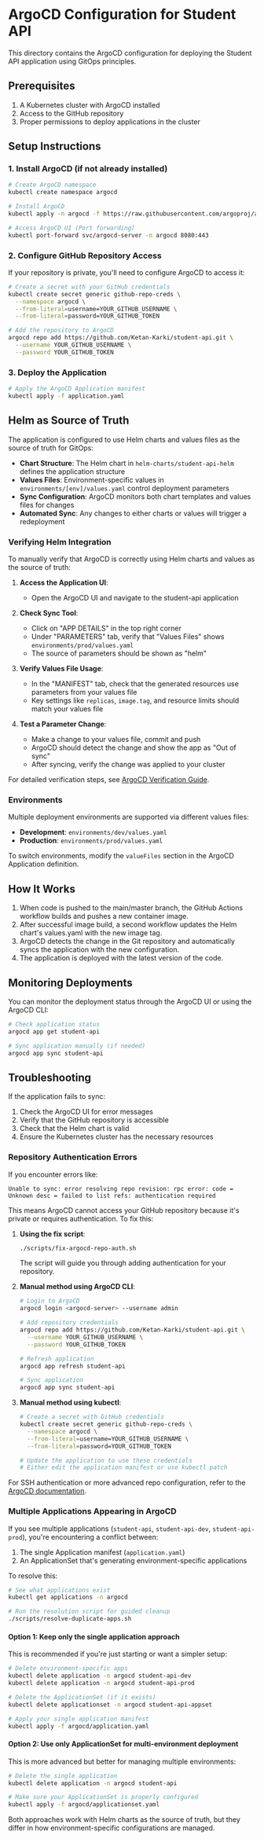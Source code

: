 # ArgoCD Configuration for Student API

This directory contains the ArgoCD configuration for deploying the Student API application using GitOps principles.

## Prerequisites

1. A Kubernetes cluster with ArgoCD installed
2. Access to the GitHub repository
3. Proper permissions to deploy applications in the cluster

## Setup Instructions

### 1. Install ArgoCD (if not already installed)

```bash
# Create ArgoCD namespace
kubectl create namespace argocd

# Install ArgoCD
kubectl apply -n argocd -f https://raw.githubusercontent.com/argoproj/argo-cd/stable/manifests/install.yaml

# Access ArgoCD UI (Port forwarding)
kubectl port-forward svc/argocd-server -n argocd 8080:443
```

### 2. Configure GitHub Repository Access

If your repository is private, you'll need to configure ArgoCD to access it:

```bash
# Create a secret with your GitHub credentials
kubectl create secret generic github-repo-creds \
  --namespace argocd \
  --from-literal=username=YOUR_GITHUB_USERNAME \
  --from-literal=password=YOUR_GITHUB_TOKEN

# Add the repository to ArgoCD
argocd repo add https://github.com/Ketan-Karki/student-api.git \
  --username YOUR_GITHUB_USERNAME \
  --password YOUR_GITHUB_TOKEN
```

### 3. Deploy the Application

```bash
# Apply the ArgoCD Application manifest
kubectl apply -f application.yaml
```

## Helm as Source of Truth

The application is configured to use Helm charts and values files as the source of truth for GitOps:

- **Chart Structure**: The Helm chart in `helm-charts/student-api-helm` defines the application structure
- **Values Files**: Environment-specific values in `environments/[env]/values.yaml` control deployment parameters
- **Sync Configuration**: ArgoCD monitors both chart templates and values files for changes
- **Automated Sync**: Any changes to either charts or values will trigger a redeployment

### Verifying Helm Integration

To manually verify that ArgoCD is correctly using Helm charts and values as the source of truth:

1. **Access the Application UI**:

   - Open the ArgoCD UI and navigate to the student-api application

2. **Check Sync Tool**:

   - Click on "APP DETAILS" in the top right corner
   - Under "PARAMETERS" tab, verify that "Values Files" shows `environments/prod/values.yaml`
   - The source of parameters should be shown as "helm"

3. **Verify Values File Usage**:

   - In the "MANIFEST" tab, check that the generated resources use parameters from your values file
   - Key settings like `replicas`, `image.tag`, and resource limits should match your values file

4. **Test a Parameter Change**:
   - Make a change to your values file, commit and push
   - ArgoCD should detect the change and show the app as "Out of sync"
   - After syncing, verify the change was applied to your cluster

For detailed verification steps, see [ArgoCD Verification Guide](../docs/argocd-verification.md).

### Environments

Multiple deployment environments are supported via different values files:

- **Development**: `environments/dev/values.yaml`
- **Production**: `environments/prod/values.yaml`

To switch environments, modify the `valueFiles` section in the ArgoCD Application definition.

## How It Works

1. When code is pushed to the main/master branch, the GitHub Actions workflow builds and pushes a new container image.
2. After successful image build, a second workflow updates the Helm chart's values.yaml with the new image tag.
3. ArgoCD detects the change in the Git repository and automatically syncs the application with the new configuration.
4. The application is deployed with the latest version of the code.

## Monitoring Deployments

You can monitor the deployment status through the ArgoCD UI or using the ArgoCD CLI:

```bash
# Check application status
argocd app get student-api

# Sync application manually (if needed)
argocd app sync student-api
```

## Troubleshooting

If the application fails to sync:

1. Check the ArgoCD UI for error messages
2. Verify that the GitHub repository is accessible
3. Check that the Helm chart is valid
4. Ensure the Kubernetes cluster has the necessary resources

### Repository Authentication Errors

If you encounter errors like:

```
Unable to sync: error resolving repo revision: rpc error: code = Unknown desc = failed to list refs: authentication required
```

This means ArgoCD cannot access your GitHub repository because it's private or requires authentication. To fix this:

1. **Using the fix script**:

   ```bash
   ./scripts/fix-argocd-repo-auth.sh
   ```

   The script will guide you through adding authentication for your repository.

2. **Manual method using ArgoCD CLI**:

   ```bash
   # Login to ArgoCD
   argocd login <argocd-server> --username admin

   # Add repository credentials
   argocd repo add https://github.com/Ketan-Karki/student-api.git \
     --username YOUR_GITHUB_USERNAME \
     --password YOUR_GITHUB_TOKEN

   # Refresh application
   argocd app refresh student-api

   # Sync application
   argocd app sync student-api
   ```

3. **Manual method using kubectl**:

   ```bash
   # Create a secret with GitHub credentials
   kubectl create secret generic github-repo-creds \
     --namespace argocd \
     --from-literal=username=YOUR_GITHUB_USERNAME \
     --from-literal=password=YOUR_GITHUB_TOKEN

   # Update the application to use these credentials
   # Either edit the application manifest or use kubectl patch
   ```

For SSH authentication or more advanced repo configuration, refer to the [ArgoCD documentation](https://argo-cd.readthedocs.io/en/stable/user-guide/private-repositories/).

### Multiple Applications Appearing in ArgoCD

If you see multiple applications (`student-api`, `student-api-dev`, `student-api-prod`), you're encountering a conflict between:

1. The single Application manifest (`application.yaml`)
2. An ApplicationSet that's generating environment-specific applications

To resolve this:

```bash
# See what applications exist
kubectl get applications -n argocd

# Run the resolution script for guided cleanup
./scripts/resolve-duplicate-apps.sh
```

#### Option 1: Keep only the single application approach

This is recommended if you're just starting or want a simpler setup:

```bash
# Delete environment-specific apps
kubectl delete application -n argocd student-api-dev
kubectl delete application -n argocd student-api-prod

# Delete the ApplicationSet (if it exists)
kubectl delete applicationset -n argocd student-api-appset

# Apply your single application manifest
kubectl apply -f argocd/application.yaml
```

#### Option 2: Use only ApplicationSet for multi-environment deployment

This is more advanced but better for managing multiple environments:

```bash
# Delete the single application
kubectl delete application -n argocd student-api

# Make sure your ApplicationSet is properly configured
kubectl apply -f argocd/applicationset.yaml
```

Both approaches work with Helm charts as the source of truth, but they differ in how environment-specific configurations are managed.
